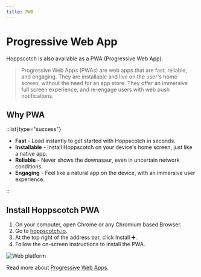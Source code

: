 ```yaml
---
title: PWA
---
```


# Progressive Web App

Hoppscotch is also available as a PWA (Progressive Web App).

> Progressive Web Apps (PWAs) are web apps that are fast, reliable, and engaging. They are installable and live on the user's home screen, without the need for an app store. They offer an immersive full screen experience, and re-engage users with web push notifications.

## Why PWA

::list{type="success"}

- **Fast** - Load instantly to get started with Hoppscotch in seconds.
- **Installable** - Install Hoppscotch on your device's home screen, just like a native app.
- **Reliable** - Never shows the downasaur, even in uncertain network conditions.
- **Engaging** - Feel like a natural app on the device, with an immersive user experience.

::

## Install Hoppscotch PWA

1. On your computer, open Chrome or any Chromium based Browser.
2. Go to [hoppscotch.io](https://hoppscotch.io).
3. At the top right of the address bar, click Install ➕.
4. Follow the on-screen instructions to install the PWA.

![Web platform](/clients/hoppscotch-pwa.png)

Read more about [Progressive Web Apps](https://web.dev/progressive-web-apps).
